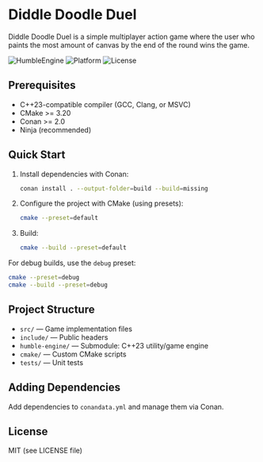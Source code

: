 
# Diddle Doodle Duel

Diddle Doodle Duel is a simple multiplayer action game where the user who paints the most amount of canvas by the end of the round wins the game.

![HumbleEngine](https://img.shields.io/badge/C%2B%2B-23-blue.svg)
![Platform](https://img.shields.io/badge/platform-Windows%20%7C%20macOS%20%7C%20Linux-lightgrey.svg)
![License](https://img.shields.io/badge/license-MIT-green.svg)

## Prerequisites
- C++23-compatible compiler (GCC, Clang, or MSVC)
- CMake >= 3.20
- Conan >= 2.0
- Ninja (recommended)

## Quick Start

1. Install dependencies with Conan:
   ```sh
   conan install . --output-folder=build --build=missing
   ```
2. Configure the project with CMake (using presets):
   ```sh
   cmake --preset=default
   ```
3. Build:
   ```sh
   cmake --build --preset=default
   ```

For debug builds, use the `debug` preset:
```sh
cmake --preset=debug
cmake --build --preset=debug
```

## Project Structure

- `src/` — Game implementation files
- `include/` — Public headers
- `humble-engine/` — Submodule: C++23 utility/game engine
- `cmake/` — Custom CMake scripts
- `tests/` — Unit tests

## Adding Dependencies
Add dependencies to `conandata.yml` and manage them via Conan.

## License
MIT (see LICENSE file)
